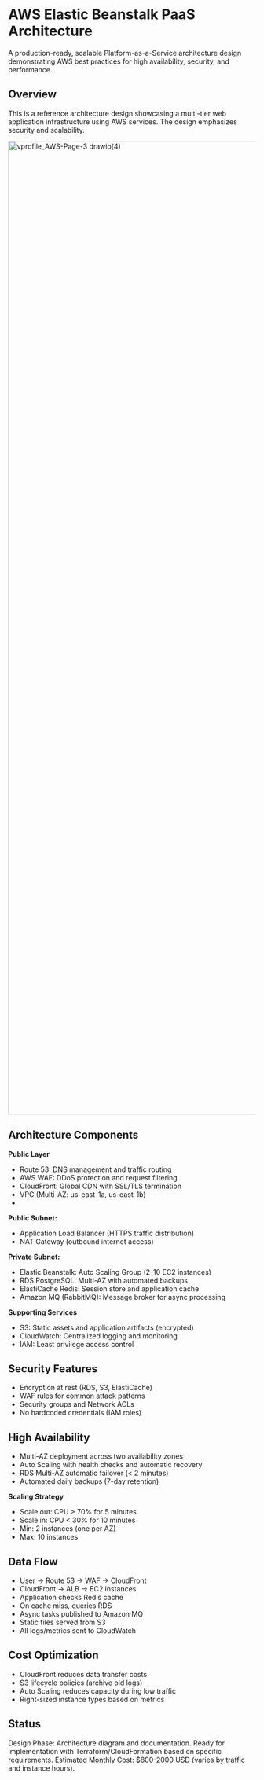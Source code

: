 # AWS Elastic Beanstalk PaaS Architecture
A production-ready, scalable Platform-as-a-Service architecture design demonstrating AWS best practices for high availability, security, and performance.

## Overview
This is a reference architecture design showcasing a multi-tier web application infrastructure using AWS services. The design emphasizes security and scalability.

<img width="3998" height="1982" alt="vprofile_AWS-Page-3 drawio(4)" src="https://github.com/user-attachments/assets/1a24af25-6db3-4250-ac56-41f0ac3cec30" />


## Architecture Components
**Public Layer**
- Route 53: DNS management and traffic routing
- AWS WAF: DDoS protection and request filtering
- CloudFront: Global CDN with SSL/TLS termination
- VPC (Multi-AZ: us-east-1a, us-east-1b)
- 
**Public Subnet:**
- Application Load Balancer (HTTPS traffic distribution)
- NAT Gateway (outbound internet access)

**Private Subnet:**
- Elastic Beanstalk: Auto Scaling Group (2-10 EC2 instances)
- RDS PostgreSQL: Multi-AZ with automated backups
- ElastiCache Redis: Session store and application cache
- Amazon MQ (RabbitMQ): Message broker for async processing

**Supporting Services**
- S3: Static assets and application artifacts (encrypted)
- CloudWatch: Centralized logging and monitoring
- IAM: Least privilege access control

## Security Features
- Encryption at rest (RDS, S3, ElastiCache)
- WAF rules for common attack patterns
- Security groups and Network ACLs
- No hardcoded credentials (IAM roles)

## High Availability
- Multi-AZ deployment across two availability zones
- Auto Scaling with health checks and automatic recovery
- RDS Multi-AZ automatic failover (< 2 minutes)
- Automated daily backups (7-day retention)

**Scaling Strategy**
- Scale out: CPU > 70% for 5 minutes
- Scale in: CPU < 30% for 10 minutes
- Min: 2 instances (one per AZ)
- Max: 10 instances

## Data Flow
- User → Route 53 → WAF → CloudFront
- CloudFront → ALB → EC2 instances
- Application checks Redis cache
- On cache miss, queries RDS
- Async tasks published to Amazon MQ
- Static files served from S3
- All logs/metrics sent to CloudWatch

## Cost Optimization
- CloudFront reduces data transfer costs
- S3 lifecycle policies (archive old logs)
- Auto Scaling reduces capacity during low traffic
- Right-sized instance types based on metrics

## Status
Design Phase: Architecture diagram and documentation. Ready for implementation with Terraform/CloudFormation based on specific requirements.
Estimated Monthly Cost: $800-2000 USD (varies by traffic and instance hours).




